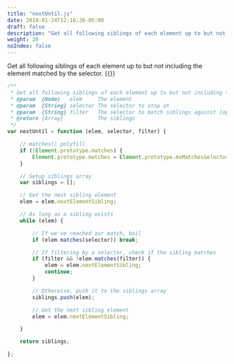 ```yaml
---
title: "nextUntil.js"
date: 2018-01-24T12:16:26-05:00
draft: false
description: "Get all following siblings of each element up to but not including the element matched by the selector."
weight: 20
noIndex: false
---
```


Get all following siblings of each element up to but not including the element matched by the selector. {{<learn-how url="https://gomakethings.com/how-to-get-all-sibling-elements-until-a-match-is-found-with-vanilla-javascript/">}}

```js
/**
 * Get all following siblings of each element up to but not including the element matched by the selector
 * @param  {Node}   elem     The element
 * @param  {String} selector The selector to stop at
 * @param  {String} filter   The selector to match siblings against [optional]
 * @return {Array}           The siblings
 */
var nextUntil = function (elem, selector, filter) {

	// matches() polyfill
	if (!Element.prototype.matches) {
		Element.prototype.matches = Element.prototype.msMatchesSelector || Element.prototype.webkitMatchesSelector;
	}

	// Setup siblings array
	var siblings = [];

	// Get the next sibling element
	elem = elem.nextElementSibling;

	// As long as a sibling exists
	while (elem) {

		// If we've reached our match, bail
		if (elem.matches(selector)) break;

		// If filtering by a selector, check if the sibling matches
		if (filter && !elem.matches(filter)) {
			elem = elem.nextElementSibling;
			continue;
		}

		// Otherwise, push it to the siblings array
		siblings.push(elem);

		// Get the next sibling element
		elem = elem.nextElementSibling;

	}

	return siblings;

};
```